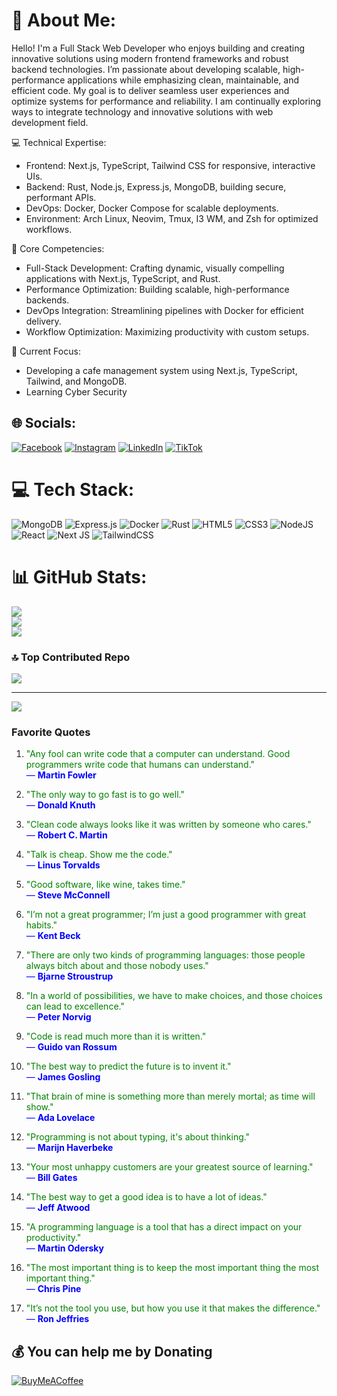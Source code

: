 # 💫 About Me:
Hello! I'm a Full Stack Web Developer who enjoys building and creating innovative solutions using modern frontend frameworks and robust backend technologies. I’m passionate about developing scalable, high-performance applications while emphasizing clean, maintainable, and efficient code. My goal is to deliver seamless user experiences and optimize systems for performance and reliability. I am continually exploring ways to integrate technology and innovative solutions with web development field.

💻 Technical Expertise:
- Frontend: Next.js, TypeScript, Tailwind CSS for responsive, interactive UIs.
- Backend: Rust, Node.js, Express.js, MongoDB, building secure, performant APIs.
- DevOps: Docker, Docker Compose for scalable deployments.
- Environment: Arch Linux, Neovim, Tmux, I3 WM, and Zsh for optimized workflows.

🌟 Core Competencies:
- Full-Stack Development: Crafting dynamic, visually compelling applications with Next.js, TypeScript, and Rust.
- Performance Optimization: Building scalable, high-performance backends.
- DevOps Integration: Streamlining pipelines with Docker for efficient delivery.
- Workflow Optimization: Maximizing productivity with custom setups.

🚀 Current Focus:
- Developing a cafe management system using Next.js, TypeScript, Tailwind, and MongoDB.
- Learning Cyber Security

## 🌐 Socials:
[![Facebook](https://img.shields.io/badge/Facebook-%231877F2.svg?logo=Facebook&logoColor=white)](https://www.facebook.com/rendi.v.setiawan.9) 
[![Instagram](https://img.shields.io/badge/Instagram-%23E4405F.svg?logo=Instagram&logoColor=white)](https://www.instagram.com/rendivs/) 
[![LinkedIn](https://img.shields.io/badge/LinkedIn-%230077B5.svg?logo=linkedin&logoColor=white)](https://www.linkedin.com/in/rendi-virgantara-setiawan-ab24382a9/) 
[![TikTok](https://img.shields.io/badge/TikTok-%23000000.svg?logo=TikTok&logoColor=white)](https://www.tiktok.com/@rendivs123)

# 💻 Tech Stack:
![MongoDB](https://img.shields.io/badge/MongoDB-%234ea94b.svg?style=for-the-badge&logo=mongodb&logoColor=white) ![Express.js](https://img.shields.io/badge/express.js-%23404d59.svg?style=for-the-badge&logo=express&logoColor=%2361DAFB) ![Docker](https://img.shields.io/badge/docker-%230db7ed.svg?style=for-the-badge&logo=docker&logoColor=white) ![Rust](https://img.shields.io/badge/rust-%23000000.svg?style=for-the-badge&logo=rust&logoColor=white) ![HTML5](https://img.shields.io/badge/html5-%23E34F26.svg?style=for-the-badge&logo=html5&logoColor=white) ![CSS3](https://img.shields.io/badge/css3-%231572B6.svg?style=for-the-badge&logo=css3&logoColor=white) ![NodeJS](https://img.shields.io/badge/node.js-6DA55F?style=for-the-badge&logo=node.js&logoColor=white) ![React](https://img.shields.io/badge/react-%2320232a.svg?style=for-the-badge&logo=react&logoColor=%2361DAFB) ![Next JS](https://img.shields.io/badge/Next-black?style=for-the-badge&logo=next.js&logoColor=white) ![TailwindCSS](https://img.shields.io/badge/tailwindcss-%2338B2AC.svg?style=for-the-badge&logo=tailwind-css&logoColor=white)
# 📊 GitHub Stats:
![](https://github-readme-stats.vercel.app/api?username=rendi12345678&theme=tokyonight&hide_border=true&include_all_commits=false&count_private=false)<br/>
![](https://github-readme-streak-stats.herokuapp.com/?user=rendi12345678&theme=tokyonight&hide_border=true)<br/>
![](https://github-readme-stats.vercel.app/api/top-langs/?username=rendi12345678&theme=tokyonight&hide_border=true&include_all_commits=false&count_private=false&layout=compact)

### 🔝 Top Contributed Repo
![](https://github-contributor-stats.vercel.app/api?username=rendi12345678&limit=5&theme=tokyonight&combine_all_yearly_contributions=true)

---
[![](https://visitcount.itsvg.in/api?id=rendi12345678&icon=0&color=12)](https://visitcount.itsvg.in)

### Favorite Quotes

1. <span style="color: green;">"Any fool can write code that a computer can understand. Good programmers write code that humans can understand."</span>  
   <span style="color: blue;">— <strong>Martin Fowler</strong></span>

2. <span style="color: green;">"The only way to go fast is to go well."</span>  
   <span style="color: blue;">— <strong>Donald Knuth</strong></span>

3. <span style="color: green;">"Clean code always looks like it was written by someone who cares."</span>  
   <span style="color: blue;">— <strong>Robert C. Martin</strong></span>

4. <span style="color: green;">"Talk is cheap. Show me the code."</span>  
   <span style="color: blue;">— <strong>Linus Torvalds</strong></span>

5. <span style="color: green;">"Good software, like wine, takes time."</span>  
   <span style="color: blue;">— <strong>Steve McConnell</strong></span>

6. <span style="color: green;">"I’m not a great programmer; I’m just a good programmer with great habits."</span>  
   <span style="color: blue;">— <strong>Kent Beck</strong></span>

7. <span style="color: green;">"There are only two kinds of programming languages: those people always bitch about and those nobody uses."</span>  
   <span style="color: blue;">— <strong>Bjarne Stroustrup</strong></span>

8. <span style="color: green;">"In a world of possibilities, we have to make choices, and those choices can lead to excellence."</span>  
   <span style="color: blue;">— <strong>Peter Norvig</strong></span>

9. <span style="color: green;">"Code is read much more than it is written."</span>  
   <span style="color: blue;">— <strong>Guido van Rossum</strong></span>

10. <span style="color: green;">"The best way to predict the future is to invent it."</span>  
    <span style="color: blue;">— <strong>James Gosling</strong></span>

11. <span style="color: green;">"That brain of mine is something more than merely mortal; as time will show."</span>  
    <span style="color: blue;">— <strong>Ada Lovelace</strong></span>

12. <span style="color: green;">"Programming is not about typing, it's about thinking."</span>  
    <span style="color: blue;">— <strong>Marijn Haverbeke</strong></span>

13. <span style="color: green;">"Your most unhappy customers are your greatest source of learning."</span>  
    <span style="color: blue;">— <strong>Bill Gates</strong></span>

14. <span style="color: green;">"The best way to get a good idea is to have a lot of ideas."</span>  
    <span style="color: blue;">— <strong>Jeff Atwood</strong></span>

15. <span style="color: green;">"A programming language is a tool that has a direct impact on your productivity."</span>  
    <span style="color: blue;">— <strong>Martin Odersky</strong></span>

16. <span style="color: green;">"The most important thing is to keep the most important thing the most important thing."</span>  
    <span style="color: blue;">— <strong>Chris Pine</strong></span>

17. <span style="color: green;">"It’s not the tool you use, but how you use it that makes the difference."</span>  
    <span style="color: blue;">— <strong>Ron Jeffries</strong></span>
    
  ## 💰 You can help me by Donating
  [![BuyMeACoffee](https://img.shields.io/badge/Buy%20Me%20a%20Coffee-ffdd00?style=for-the-badge&logo=buy-me-a-coffee&logoColor=black)](https://buymeacoffee.com/rendivirgantarasetiawan) 

  
<!-- Proudly created with GPRM ( https://gprm.itsvg.in ) -->
